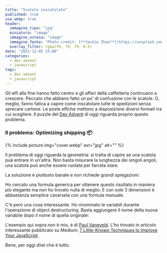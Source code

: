 ```yaml
---
title: "Scatole inscatolate"
published: true
usa_webp: true
header:
  immagine_tipo: "jpg"
  miniatura: "image"
  immagine_estesa: "image"
  immagine_fonte: "Photo credit: [**Jackie Zhao**](https://unsplash.com/@jiaweizhao)"
  overlay_filter: rgba(79, 79, 79, 0.5)
date: "2021-12-05 15:00"
categories:
  - dev advent
  - javascript
tags:
  - dev advent
  - javascript
---
```


Gli elfi alla fine hanno fatto centro e gli affari della caffetteria continuano a crescere. Peccato che abbiano fatto un po' di confusione con le scatole. O, meglio, fanno fatica a capire come inscatolare tutte le spedizioni senza sprecare cartone. Le poste elfiche mettono a disposizione diversi formati tra cui scegliere. Il puzzle del [Dev Advent](https://github.com/devadvent/readme) di oggi riguarda proprio questo problema.

### Il problema: Optimizing shipping 📦

{% include picture img="cover.webp" ext="jpg" alt="" %}

Il problema di oggi riguarda la geometria: si tratta di capire se una scatola puà entrare in un'altra. Non basta misurare la lunghezza dei singoli angoli, una scatola può anche essere ruotata per farcela stare.

La soluzione è piuttosto banale e non richiede grandi spiegazioni:

<script src="https://gist.github.com/el3um4s/fbcd29143f3b25b2e0250ae99a69a43c.js"></script>

Ho cercato una formula generica per ottenere questo risultato in maniera più elegante ma non ho trovato nulla di meglio. E con sole 3 dimensioni è abbastanza semplice cavarsela con una formula manuale.

C'è però una cosa interessante. Ho rinominato le variabili durante l'operazione di object destructuring. Basta aggiungere il nome della nuova variabile dopo il nome di quella originale:

<script src="https://gist.github.com/el3um4s/682560a340ab2687e9dcb753c33652f6.js"></script>

L'esempio qui sopra non è mio, è di [Paul Vaneveld](https://medium.com/@paul.vaneveld). L'ho trovato in articolo interessante pubblicato su Medium: [7 Little-Known Techniques to Improve Your JavaScript](https://javascript.plainenglish.io/7-little-known-techniques-to-improve-your-javascript-20a9e870a5fe).

Bene, per oggi direi che è tutto.
